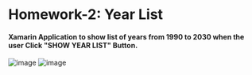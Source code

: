 # Homework-2: Year List
#### Xamarin Application to show list of years from 1990 to 2030 when the user Click "SHOW YEAR LIST" Button.

![image](https://user-images.githubusercontent.com/68341128/202814420-3c185f7e-9304-4471-847d-d274523650ea.png)
![image](https://user-images.githubusercontent.com/68341128/202814441-b59d30e5-a2ec-4cc3-a942-92160941f68e.png)
